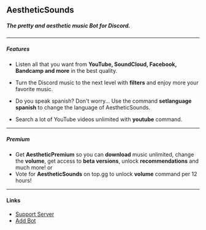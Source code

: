 ## AestheticSounds
##### The pretty and aesthetic music Bot for Discord.
---
##### Features
- Listen all that you want from **YouTube, SoundCloud, Facebook, Bandcamp and more** in the best quality.

- Turn the Discord music to the next level with **filters** and enjoy more your favorite music.

- Do you speak spanish? Don't worry... Use the command **setlanguage spanish** to change the language of AestheticSounds.

- Search a lot of YouTube videos unlimited with **youtube** command.
---
##### Premium
- Get **AestheticPremium** so you can **download** music unlimited, change the **volume**, get access to **beta versions**, unlock **recommendations** and much more!
or
- Vote for **AestheticSounds** on top.gg to unlock **volume** command per 12 hours!
---
#### Links
- [Support Server](https://discord.gg/bcvyhYX5aF)
- [Add Bot](https://discord.com/oauth2/authorize?client_id=785733504461307964&scope=bot&permissions=305655120)
